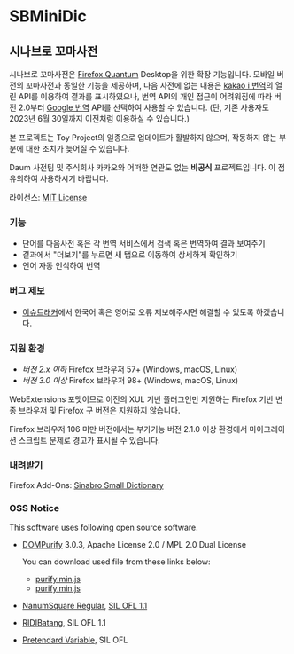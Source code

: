# SBMiniDic

## 시나브로 꼬마사전

시나브로 꼬마사전은 [Firefox Quantum](https://firefox.com) Desktop을 위한 확장 기능입니다. 모바일 버전의 꼬마사전과 동일한 기능을 제공하며, 다음 사전에 없는 내용은 [kakao i 번역](https://translate.kakao.com)의 열린 API를 이용하여 결과를 표시하였으나, 번역 API의 개인 접근이 어려워짐에 따라 버전 2.0부터 [Google 번역](https://translate.google.com) API를 선택하여 사용할 수 있습니다. (단, 기존 사용자도 2023년 6월 30일까지 이전처럼 이용하실 수 있습니다.)

본 프로젝트는 Toy Project의 일종으로 업데이트가 활발하지 않으며, 작동하지 않는 부분에 대한 조치가 늦어질 수 있습니다.

Daum 사전팀 및 주식회사 카카오와 어떠한 연관도 없는 **비공식** 프로젝트입니다. 이 점 유의하여 사용하시기 바랍니다.

라이선스: [MIT License](LICENSE)

### 기능

* 단어를 다음사전 혹은 각 번역 서비스에서 검색 혹은 번역하여 결과 보여주기
* 결과에서 "더보기"를 누르면 새 탭으로 이동하여 상세하게 확인하기
* 언어 자동 인식하여 번역

### 버그 제보

* [이슈트래커](https://github.com/lego37yoon/SBMiniDic)에서 한국어 혹은 영어로 오류 제보해주시면 해결할 수 있도록 하겠습니다.

### 지원 환경

* *버전 2.x 이하* Firefox 브라우저 57+ (Windows, macOS, Linux)
* *버전 3.0 이상* Firefox 브라우저 98+ (Windows, macOS, Linux)

WebExtensions 포맷이므로 이전의 XUL 기반 플러그인만 지원하는 Firefox 기반 변종 브라우저 및 Firefox 구 버전은 지원하지 않습니다.

Firefox 브라우저 106 미만 버전에서는 부가기능 버전 2.1.0 이상 환경에서 마이그레이션 스크립트 문제로 경고가 표시될 수 있습니다.

### 내려받기

Firefox Add-Ons: [Sinabro Small Dictionary](https://addons.mozilla.org/ko/firefox/addon/sinabro-small-dictionary/)

### OSS Notice

This software uses following open source software.

- [DOMPurify](https://github.com/cure53/DOMPurify) 3.0.3, Apache License 2.0 / MPL 2.0 Dual License

  You can download used file from these links below:
  - [purify.min.js](https://github.com/lego37yoon/SBMiniDic/blob/main/purify.min.js)
  - [purify.min.js](https://github.com/lego37yoon/SBMiniDic/blob/main/purify.min.js.map)

- [NanumSquare Regular](https://hangeul.naver.com), [SIL OFL 1.1](https://help.naver.com/service/30016/contents/18088?osType=PC&lang=ko)
- [RIDIBatang](https://ridicorp.com/ridibatang), SIL OFL 1.1
- [Pretendard Variable](https://cactus.tistory.com/306), SIL OFL

